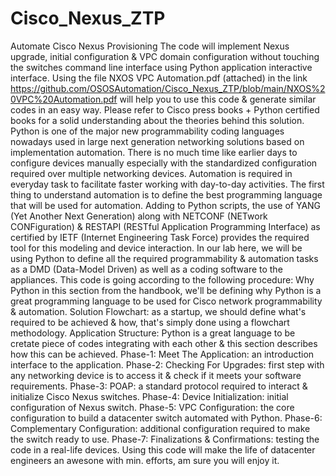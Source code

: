 # Cisco_Nexus_ZTP
Automate Cisco Nexus Provisioning
The code will implement Nexus upgrade, initial configuration & VPC domain configuration without touching the switches command line interface using Python application interactive interface.
Using the file NXOS VPC Automation.pdf (attached) in the link https://github.com/OSOSAutomation/Cisco_Nexus_ZTP/blob/main/NXOS%20VPC%20Automation.pdf will help you to use this code & generate similar codes in an easy way.
Please refer to Cisco press books + Python certified books for a solid understanding about the theories behind this solution.
Python is one of the major new programmability coding languages nowadays used in large next generation networking solutions based on implementation automation.
There is no much time like earlier days to configure devices manually especially with the standardized configuration required over multiple networking devices.
Automation is required in everyday task to facilitate faster working with day-to-day activities.
The first thing to understand automation is to define the best programming language that will be used for automation.
Adding to Python scripts, the use of YANG (Yet Another Next Generation) along with NETCONF (NETwork CONFiguration) & RESTAPI (RESTful Application Programming Interface) as certified by IETF (Internet Engineering Task Force) provides the required tool for this modeling and device interaction.
In our lab here, we will be using Python to define all the required programmability & automation tasks as a DMD (Data-Model Driven) as well as a coding software to the appliances.
This code is going according to the following procedure:
Why Python in this section from the handbook, we'll be defining why Python is a great programming language to be used for Cisco network programmability & automation.
Solution Flowchart: as a startup, we should define what's required to be achieved & how, that's simply done using a flowchart methodology.
Application Structure: Python is a great language to be cretate piece of codes integrating with each other & this section describes how this can be achieved.
Phase-1: Meet The Application: an introduction interface to the application.
Phase-2: Checking For Upgrades: first step with any networking device is to access it & check if it meets your software requirements.
Phase-3: POAP: a standard protocol required to interact & initialize Cisco Nexus switches.
Phase-4: Device Initialization: initial configuration of Nexus switch.
Phase-5: VPC Configuration: the core configuration to build a datacenter switch automated with Python.
Phase-6: Complementary Configuration: additional configuration required to make the switch ready to use.
Phase-7: Finalizations & Confirmations: testing the code in a real-life devices.
Using this code will make the life of datacenter engineers an awesone with min. efforts, am sure you will enjoy it.
